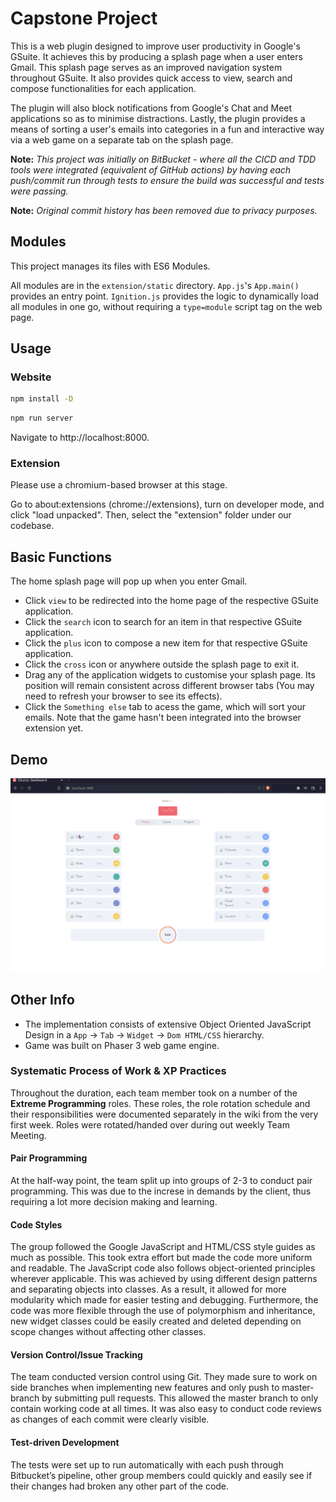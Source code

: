 # Capstone Project

This is a web plugin designed to improve user productivity in Google's GSuite. It achieves this by producing a splash page when a user enters Gmail. This splash page serves as an improved navigation system throughout GSuite.
It also provides quick access to view, search and compose functionalities for each application.

The plugin will also block notifications from Google's Chat and Meet applications so as to minimise distractions.
Lastly, the plugin provides a means of sorting a user's emails into categories in a fun and interactive way via a web game on a separate tab on the splash page.

**Note:** *This project was initially on BitBucket - where all the CICD and TDD tools were integrated (equivalent of GitHub actions) by having each push/commit run through tests to ensure the build was successful and tests were passing.*

**Note:** *Original commit history has been removed due to privacy purposes.*

## Modules

This project manages its files with ES6 Modules.

All modules are in the `extension/static` directory. `App.js`'s `App.main()` provides an entry point. 
`Ignition.js` provides the logic to dynamically load all modules in one go, without requiring a `type=module` script tag on the web page.

## Usage

### Website

```bash
npm install -D
```

```bash
npm run server
```

Navigate to http://localhost:8000.

### Extension

Please use a chromium-based browser at this stage.

Go to about:extensions (chrome://extensions), turn on developer mode, and click "load unpacked". Then, select the "extension" folder under our codebase.

## Basic Functions
The home splash page will pop up when you enter Gmail. 
* Click `view` to be redirected into the home page of the respective GSuite application.
* Click the `search` icon to search for an item in that respective GSuite application.
* Click the `plus` icon to compose a new item for that respective GSuite application.
* Click the `cross` icon or anywhere outside the splash page to exit it.
* Drag any of the application widgets to customise your splash page. Its position will remain consistent across different 
browser tabs (You may need to refresh your browser to see its effects).
* Click the `Something else` tab to acess the game, which will sort your emails. Note that the game hasn't been integrated into the browser extension yet.

## Demo

<img src="https://raw.githubusercontent.com/yuuushio/Capstone-Project/main/gr_demo.gif" width="600"/>

## Other Info
- The implementation consists of extensive Object Oriented JavaScript Design in a `App` -> `Tab` -> `Widget` -> `Dom HTML/CSS` hierarchy.
- Game was built on Phaser 3 web game engine.

### Systematic Process of Work & XP Practices
Throughout the duration, each team member took on a number of the **Extreme Programming** roles. These roles, the role rotation schedule and their responsibilities were documented separately in the wiki from the very first week. Roles were rotated/handed over during out weekly Team Meeting.

#### Pair Programming
At the half-way point, the team split up into groups of 2-3 to conduct pair programming. This was due to the increse in demands by the client, thus requiring a lot more decision making and learning.

#### Code Styles
The group followed the Google JavaScript and HTML/CSS style guides as much as possible. This took extra effort but made the code more uniform and readable. The JavaScript code also follows object-oriented principles wherever applicable. This was achieved by using different design patterns and separating objects into classes. As a result, it allowed for more modularity which made for easier testing and debugging. Furthermore, the code was more flexible through the use of polymorphism and inheritance, new widget classes could be easily created and deleted depending on scope changes without affecting other classes.

#### Version Control/Issue Tracking
The team conducted version control using Git. They made sure to work on side branches when implementing new features and only push to master-branch by submitting pull requests. This allowed the master branch to only contain working code at all times. It was also easy to conduct code reviews as changes of each commit were clearly visible.

#### Test-driven Development
The tests were set up to run automatically with each push through Bitbucket’s pipeline, other group members could quickly and easily see if their changes had broken any other part of the code.
